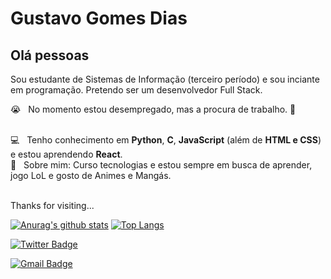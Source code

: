 # Gustavo Gomes Dias
## Olá pessoas
Sou estudante de Sistemas de Informação (terceiro período) e sou inciante em programação.
Pretendo ser um desenvolvedor Full Stack.

  😭 &nbsp; No momento estou desempregado, mas a procura de trabalho. 🙂
  
  <br/> 💻 &nbsp; Tenho conhecimento em **Python**, **C**, **JavaScript** (além de **HTML e CSS**) e estou aprendendo **React**.
  <br/> 💬 &nbsp; Sobre mim: Curso tecnologias e estou sempre em busca de aprender, jogo LoL e gosto de Animes e Mangás.
  
  <br/> Thanks for visiting...
  
[![Anurag's github stats](https://github-readme-stats.vercel.app/api?username=GustavoGomesDias&theme=tokyonight)](https://github.com/anuraghazra/github-readme-stats)  [![Top Langs](https://github-readme-stats.vercel.app/api/top-langs/?username=GustavoGomesDias&theme=tokyonight)](https://github.com/anuraghazra/github-readme-stats)

[![Twitter Badge](https://img.shields.io/badge/Twitter%20-%231DA1F2.svg?&style=for-the-badge&logo=Twitter&logoColor=white)](https://twitter.com/Di3Gustavo)

[![Gmail Badge](https://img.shields.io/badge/-Gmail-c14438?style=flat-square&logo=Gmail&logoColor=white&link=01gustavodias@gmail.com)](01gustavodias@gmail.com)

